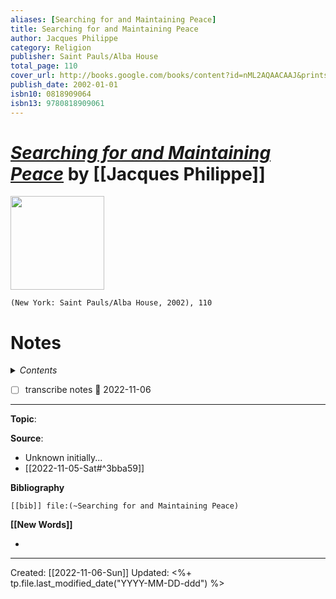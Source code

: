 ```yaml
---
aliases: [Searching for and Maintaining Peace]
title: Searching for and Maintaining Peace
author: Jacques Philippe
category: Religion
publisher: Saint Pauls/Alba House
total_page: 110
cover_url: http://books.google.com/books/content?id=nML2AQAACAAJ&printsec=frontcover&img=1&zoom=1&source=gbs_api
publish_date: 2002-01-01
isbn10: 0818909064
isbn13: 9780818909061
---
```

# *[Searching for and Maintaining Peace]()* by [[Jacques Philippe]]

<img src="http://books.google.com/books/content?id=nML2AQAACAAJ&printsec=frontcover&img=1&zoom=1&source=gbs_api" width=150>

`(New York: Saint Pauls/Alba House, 2002), 110`


# Notes

<details>
 <summary><i>Contents</i></summary>
<!-- MarkdownTOC autolink="true" -->

<!-- /MarkdownTOC -->
</details>

- [ ] transcribe notes 📅 2022-11-06


--- 
**Topic**: 

**Source**: 
- Unknown initially...
- [[2022-11-05-Sat#^3bba59]]

**Bibliography**

```query
[[bib]] file:(~Searching for and Maintaining Peace)
```
 

**[[New Words]]**

- 

---
Created: [[2022-11-06-Sun]]
Updated: <%+ tp.file.last_modified_date("YYYY-MM-DD-ddd") %>

